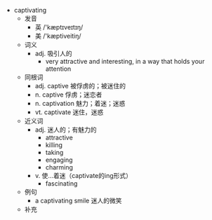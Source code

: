 - captivating
  - 发音
    - 英 /'kæptɪveɪtɪŋ/
    - 美 /'kæptiveitiŋ/
  - 词义
    - adj. 吸引人的
      - very attractive and interesting, in a way that holds your attention
  - 同根词
    - adj. captive 被俘虏的；被迷住的
    - n. captive 俘虏；迷恋者
    - n. captivation 魅力；着迷；迷惑
    - vt. captivate 迷住，迷惑
  - 近义词
    - adj. 迷人的；有魅力的
      - attractive
      - killing
      - taking
      - engaging
      - charming
    - v. 使…着迷（captivate的ing形式）
      - fascinating
  - 例句
    - a captivating smile 迷人的微笑
  - 补充